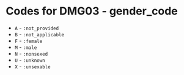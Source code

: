 # Codes for DMG03 - gender_code
* `A` - `:not_provided`
* `B` - `:not_applicable`
* `F` - `:female`
* `M` - `:male`
* `N` - `:nonsexed`
* `U` - `:unknown`
* `X` - `:unsexable`
